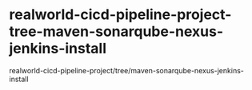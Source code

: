 # realworld-cicd-pipeline-project-tree-maven-sonarqube-nexus-jenkins-install
realworld-cicd-pipeline-project/tree/maven-sonarqube-nexus-jenkins-install
